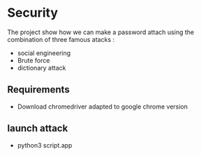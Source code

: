# Security
The project show how we can make a password attach using the combination of three famous atacks :
- social engineering
- Brute force
- dictionary attack
## Requirements 
- Download chromedriver adapted to google chrome version 

## launch attack
- python3 script.app

